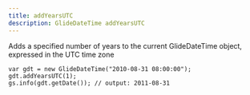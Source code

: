 ```yaml
---
title: addYearsUTC
description: GlideDateTime addYearsUTC
---
```

Adds a specified number of years to the current GlideDateTime object,
expressed in the UTC time zone

``` {.js}
var gdt = new GlideDateTime("2010-08-31 08:00:00");
gdt.addYearsUTC(1);
gs.info(gdt.getDate()); // output: 2011-08-31
```